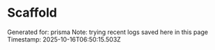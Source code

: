 # Scaffold

Generated for: prisma
Note: trying recent logs saved here in this page
Timestamp: 2025-10-16T06:50:15.503Z
